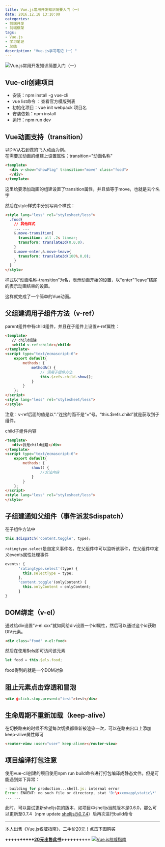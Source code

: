 ```yaml
---
title: Vue.js常用开发知识简要入门（一）
date: 2016.12.18 13:10:00
categories:
- 前端开发
- 前端框架
tags:
- Vue.js
- 学习笔记
- 总结
description: "Vue.js学习笔记（一）"
---
```


![Vue.js常用开发知识简要入门（一）](http://upload-images.jianshu.io/upload_images/68937-7689aa4711f8e5ed.jpg?imageMogr2/auto-orient/strip%7CimageView2/2/w/1240)
## Vue-cli创建项目

- 安装：npm install -g vue-cli
- vue list命令 ：查看官方模版列表
- 初始化项目：vue init webpack 项目名 
- 安装依赖：npm install 
- 运行：npm run dev

## Vue动画支持（transition）

以DIV从右到做的飞入动画为例。  
在需要加动画的组建上设置属性：transition="动画名称"  
```html
<template>
  <div v-show="showFlag" transition="move" class="food">
  </div>
</template>
```
这里给要添加动画的组建设置了transition属性，并且值等于move，也就是去个名字

然后在style样式中分别写两个样式：
```html
<style lang="less" rel="stylesheet/less">
  .food{
    // 其他样式
    ... ...
    &.move-transition{
      transition: all .2s linear;
      transform: translate3d(0,0,0);
    }
    &.move-enter,&.move-leave{
      transform: translate3d(100%,0,0);
    }
  }
</style>
```
样式以“动画名称-transition”为名，表示动画开始的设置，以“enter”“leave”结尾的表示动画结束的设置。

这样就完成了一个简单的Vue动画。

## 父组建调用子组件方法（v-ref）

parent组件中有child组件，并且在子组件上设置v-ref属性：
```html
<template>
   // child组建
   <child v-ref:child></child>
</template>
<script type="text/ecmascript-6">
    export default{
        methods: {
            methodA() {
                // 调用子组件方法
                this.$refs.child.show();
            }
        }
    };
</script>
<style lang="less" rel="stylesheet/less">
</style>
```
注意：v-ref后面的值是以“:”连接的而不是“=”号。“this.$refs.child”就是获取到子组件。

child子组件内容
```html
<template>
   <div>我是child组建</div>
</template>
<script type="text/ecmascript-6">
    export default{
        methods: {
            show() {
                //方法内容
            }
        }
    };
</script>
<style lang="less" rel="stylesheet/less">
</style>
```

## 子组建通知父组件（事件派发$dispatch）

在子组件方法中
```js
this.$dispatch('content.toggle', type);
```

`ratingtype.select`是自定义事件名，在父组件中可以监听该事件，在父组件中定义events属性处理事件
```js
events: {
      'ratingtype.select'(type) {
        this.selectType = type;
      },
      'content.toggle'(onlyContent) {
        this.onlyContent = onlyContent;
      }
}
```

## DOM绑定（v-el）

通过给div设置“v-el:xxx”就如同给div设置一个id属性，然后可以通过这个id获取DIV元素。
```html
<div class="food" v-el:food>
```

然后在使用$els即可访问该元素
```js
let food = this.$els.food;
```
food得到的就是一个DOM对象

## 阻止元素点击穿透和冒泡
```html
<div @click.stop.prevent="test">test</div>
```

## 生命周期不重新加载（keep-alive）

在切换路由的时候不希望每次切换都重新被渲染一次，可以在路由出口上添加keep-alive属性即可
```html
<router-view :user="user" keep-alive></router-view>
```
## 项目编译打包注意
使用vue-cli创建的项目使用npm run build命令进行打包编译成静态文件。但是可能遇到如下异常：
```js
- building for production...shell.js: internal error
Error: ENOENT: no such file or directory, stat 'D:\xxxxxapp\static\*'
... ...
```
此时，可以尝试更新shelljs包的版本，如项目中shelljs当前版本是0.6.0，那么可以更新至0.7.4（npm update shelljs@0.7.4）后再次进行build命令

***********
本人出售《Vue.js权威指南》，二手价20元！点击下图购买

**++++++++++[20元出售此书](http://dunizb.com/obook/)++++++++++**
[![Vue.js权威指南](http://upload-images.jianshu.io/upload_images/68937-4b8b1cbd73a8fd1c.png?imageMogr2/auto-orient/strip%7CimageView2/2/w/1240)](http://dunizb.com/obook/)